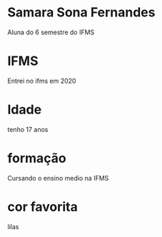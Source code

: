 # Samara Sona Fernandes
Aluna do 6 semestre do IFMS
# IFMS
Entrei no ifms em 2020 
# Idade
tenho 17 anos

# formação
Cursando o ensino medio na IFMS

# cor favorita
lilas

